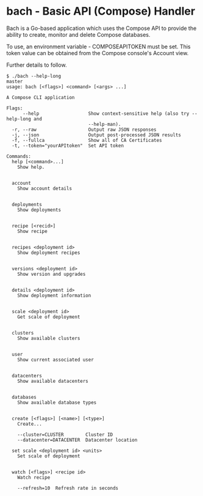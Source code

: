 # bach - Basic API (Compose) Handler

Bach is a Go-based application which uses the Compose API to provide the ability
to create, monitor and delete Compose databases.

To use, an environment variable - COMPOSEAPITOKEN must be set. This token value
can be obtained from the Compose console's Account view.

Further details to follow.

```
$ ./bach --help-long                                             master
usage: bach [<flags>] <command> [<args> ...]

A Compose CLI application

Flags:
      --help                  Show context-sensitive help (also try --help-long and
                              --help-man).
  -r, --raw                   Output raw JSON responses
  -j, --json                  Output post-processed JSON results
  -f, --fullca                Show all of CA Certificates
  -t, --token="yourAPItoken"  Set API token

Commands:
  help [<command>...]
    Show help.


  account
    Show account details


  deployments
    Show deployments


  recipe [<recid>]
    Show recipe


  recipes <deployment id>
    Show deployment recipes


  versions <deployment id>
    Show version and upgrades


  details <deployment id>
    Show deployment information


  scale <deployment id>
    Get scale of deployment


  clusters
    Show available clusters


  user
    Show current associated user


  datacenters
    Show available datacenters


  databases
    Show available database types


  create [<flags>] [<name>] [<type>]
    Create...

    --cluster=CLUSTER        Cluster ID
    --datacenter=DATACENTER  Datacenter location

  set scale <deployment id> <units>
    Set scale of deployment


  watch [<flags>] <recipe id>
    Watch recipe

    --refresh=10  Refresh rate in seconds


```
